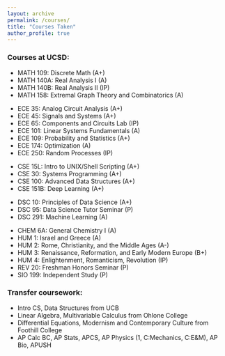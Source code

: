```yaml
---
layout: archive
permalink: /courses/
title: "Courses Taken"
author_profile: true
---
```


### Courses at UCSD:

- MATH 109: Discrete Math (A+)
- MATH 140A: Real Analysis I (A)
- MATH 140B: Real Analysis II (IP)
- MATH 158: Extremal Graph Theory and Combinatorics (A)

<!-- -->

- ECE 35: Analog Circuit Analysis (A+)
- ECE 45: Signals and Systems (A+)
- ECE 65: Components and Circuits Lab (IP)
- ECE 101: Linear Systems Fundamentals (A)
- ECE 109: Probability and Statistics (A+)
- ECE 174: Optimization (A)
- ECE 250: Random Processes (IP)

<!-- -->

- CSE 15L: Intro to UNIX/Shell Scripting (A+)
- CSE 30: Systems Programming (A+)
- CSE 100: Advanced Data Structures (A+)
- CSE 151B: Deep Learning (A+)

<!-- -->

- DSC 10: Principles of Data Science (A+)
- DSC 95: Data Science Tutor Seminar (P)
- DSC 291: Machine Learning (A)

<!-- -->

- CHEM 6A: General Chemistry I (A)
- HUM 1: Israel and Greece (A)
- HUM 2: Rome, Christianity, and the Middle Ages (A-)
- HUM 3: Renaissance, Reformation, and Early Modern Europe (B+)
- HUM 4: Enlightenment, Romanticism, Revolution (IP)
- REV 20: Freshman Honors Seminar (P)
- SIO 199: Independent Study (P)

<!-- -->

### Transfer coursework:

- Intro CS, Data Structures from UCB
- Linear Algebra, Multivariable Calculus from Ohlone College
- Differential Equations, Modernism and Contemporary Culture from Foothill College
- AP Calc BC, AP Stats, APCS, AP Physics (1, C:Mechanics, C:E&M), AP Bio, APUSH

